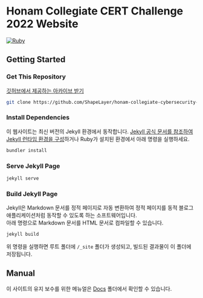 # Honam Collegiate CERT Challenge 2022 Website
[![Ruby](https://img.shields.io/badge/Ruby->=2.7.5-CC342D?logo=ruby&logoColor=white)]()

## Getting Started
### Get This Repository
[깃허브에서 제공하는 아카이브 받기](https://github.com/ShapeLayer/honam-collegiate-cybersecurity-conference-2022/archive/refs/heads/main.zip)

```sh
git clone https://github.com/ShapeLayer/honam-collegiate-cybersecurity-conference-2022.git
```

### Install Dependencies
이 웹사이트는 최신 버전의 Jekyll 환경에서 동작합니다. [Jekyll 공식 문서를 참조하여 Jekyll 런타임 환경을 구성](https://jekyllrb.com/docs/)하거나 Ruby가 설치된 환경에서 아래 명령을 실행하세요.

```sh
bundler install
```

### Serve Jekyll Page
```sh
jekyll serve
```

### Build Jekyll Page
Jekyll은 Markdown 문서를 정적 페이지로 자동 변환하여 정적 페이지를 동적 블로그 애플리케이션처럼 동작할 수 있도록 하는 소프트웨어입니다.  
아래 명령으로 Markdown 문서를 HTML 문서로 컴파일할 수 있습니다.

```sh
jekyll build
```

위 명령을 실행하면 루트 폴더에 `/_site` 폴더가 생성되고, 빌드된 결과물이 이 폴더에 저장됩니다.  

## Manual
이 사이트의 유지 보수를 위한 메뉴얼은 [Docs](./docs/) 폴더에서 확인할 수 있습니다.
